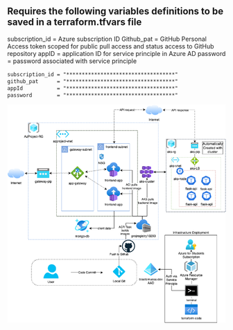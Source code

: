 ## Requires the following variables definitions to be saved in a terraform.tfvars file

subscription_id = Azure subscription ID
Github_pat = GitHub Personal Access token scoped for public pull access and status
	access to GitHub repository
appID = application ID for service principle in Azure AD
password = password associated with service principle

```
subscription_id = "***********************************"
github_pat      = "***********************************"
appId           = "***********************************"
password        = "***********************************"
```
![Azure Architecture](https://github.com/blastomussa/Azure-NTier-Terraform/blob/master/diagram/azure-architecture.png)
